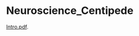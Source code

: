 # Neuroscience_Centipede

[Intro.pdf](https://github.com/6vvvvvv/Neuroscience_Centipede/blob/master/presentation.pdf).
